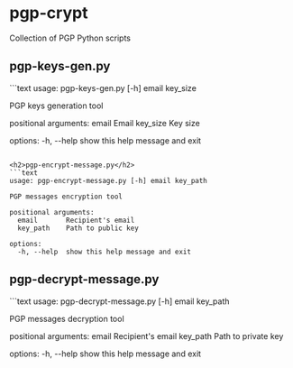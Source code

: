 <h1>pgp-crypt</h1>
<p>Collection of PGP Python scripts</p>

<h2>pgp-keys-gen.py</h2>
```text
usage: pgp-keys-gen.py [-h] email key_size

PGP keys generation tool

positional arguments:
  email       Email
  key_size    Key size

options:
  -h, --help  show this help message and exit
```

<h2>pgp-encrypt-message.py</h2>
```text
usage: pgp-encrypt-message.py [-h] email key_path

PGP messages encryption tool

positional arguments:
  email       Recipient's email
  key_path    Path to public key

options:
  -h, --help  show this help message and exit
```

<h2>pgp-decrypt-message.py</h2>
```text
usage: pgp-decrypt-message.py [-h] email key_path

PGP messages decryption tool

positional arguments:
  email       Recipient's email
  key_path    Path to private key

options:
  -h, --help  show this help message and exit
```